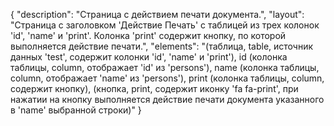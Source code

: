 {
"description": "Страница с действием печати документа.",
"layout": "Страница с заголовком 'Действие Печать' с таблицей из трех колонок 'id', 'name' и 'print'. Колонка 'print' содержит кнопку, по которой выполняется действие печати.",
"elements": "(таблица, table, источник данных 'test', содержит колонки 'id', 'name' и 'print'),
id (колонка таблицы, column, отображает 'id' из 'persons'),
name (колонка таблицы, column, отображает 'name' из 'persons'),
print (колонка таблицы, column, содержит кнопку),
(кнопка, print, содержит иконку 'fa fa-print', при нажатии на кнопку выполняется действие печати документа указанного в 'name' выбранной строки)"
}